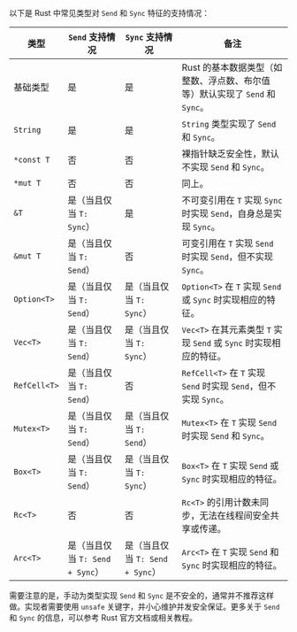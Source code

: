 以下是 Rust 中常见类型对 `Send` 和 `Sync` 特征的支持情况：

| 类型           | `Send` 支持情况                                                                                   | `Sync` 支持情况                                                                                   | 备注                                                                                   |
|----------------|--------------------------------------------------------------------------------------------------|--------------------------------------------------------------------------------------------------|----------------------------------------------------------------------------------------|
| 基础类型       | 是                                                                                               | 是                                                                                               | Rust 的基本数据类型（如整数、浮点数、布尔值等）默认实现了 `Send` 和 `Sync`。           |
| `String`       | 是                                                                                               | 是                                                                                               | `String` 类型实现了 `Send` 和 `Sync`。                                                |
| `*const T`     | 否                                                                                               | 否                                                                                               | 裸指针缺乏安全性，默认不实现 `Send` 和 `Sync`。                                        |
| `*mut T`       | 否                                                                                               | 否                                                                                               | 同上。                                                                                 |
| `&T`           | 是（当且仅当 `T: Sync`）                                                                         | 是                                                                                               | 不可变引用在 `T` 实现 `Sync` 时实现 `Send`，自身总是实现 `Sync`。                      |
| `&mut T`       | 是（当且仅当 `T: Send`）                                                                         | 否                                                                                               | 可变引用在 `T` 实现 `Send` 时实现 `Send`，但不实现 `Sync`。                            |
| `Option<T>`    | 是（当且仅当 `T: Send`）                                                                         | 是（当且仅当 `T: Sync`）                                                                         | `Option<T>` 在 `T` 实现 `Send` 或 `Sync` 时实现相应的特征。                            |
| `Vec<T>`       | 是（当且仅当 `T: Send`）                                                                         | 是（当且仅当 `T: Sync`）                                                                         | `Vec<T>` 在其元素类型 `T` 实现 `Send` 或 `Sync` 时实现相应的特征。                     |
| `RefCell<T>`   | 是（当且仅当 `T: Send`）                                                                         | 否                                                                                               | `RefCell<T>` 在 `T` 实现 `Send` 时实现 `Send`，但不实现 `Sync`。                       |
| `Mutex<T>`     | 是（当且仅当 `T: Send`）                                                                         | 是（当且仅当 `T: Send`）                                                                         | `Mutex<T>` 在 `T` 实现 `Send` 时实现 `Send` 和 `Sync`。                                |
| `Box<T>`       | 是（当且仅当 `T: Send`）                                                                         | 是（当且仅当 `T: Sync`）                                                                         | `Box<T>` 在 `T` 实现 `Send` 或 `Sync` 时实现相应的特征。                               |
| `Rc<T>`        | 否                                                                                               | 否                                                                                               | `Rc<T>` 的引用计数未同步，无法在线程间安全共享或传递。                                  |
| `Arc<T>`       | 是（当且仅当 `T: Send + Sync`）                                                                  | 是（当且仅当 `T: Send + Sync`）                                                                  | `Arc<T>` 在 `T` 实现 `Send` 和 `Sync` 时实现相应的特征。                               |

需要注意的是，手动为类型实现 `Send` 和 `Sync` 是不安全的，通常并不推荐这样做。实现者需要使用 `unsafe` 关键字，并小心维护并发安全保证。更多关于 `Send` 和 `Sync` 的信息，可以参考 Rust 官方文档或相关教程。 